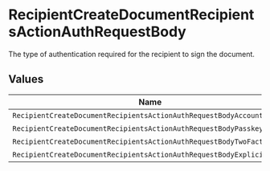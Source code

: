 # RecipientCreateDocumentRecipientsActionAuthRequestBody

The type of authentication required for the recipient to sign the document.


## Values

| Name                                                                  | Value                                                                 |
| --------------------------------------------------------------------- | --------------------------------------------------------------------- |
| `RecipientCreateDocumentRecipientsActionAuthRequestBodyAccount`       | ACCOUNT                                                               |
| `RecipientCreateDocumentRecipientsActionAuthRequestBodyPasskey`       | PASSKEY                                                               |
| `RecipientCreateDocumentRecipientsActionAuthRequestBodyTwoFactorAuth` | TWO_FACTOR_AUTH                                                       |
| `RecipientCreateDocumentRecipientsActionAuthRequestBodyExplicitNone`  | EXPLICIT_NONE                                                         |